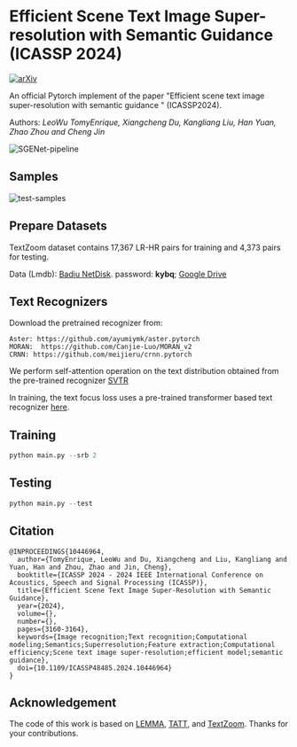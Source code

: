 # Efficient Scene Text Image Super-resolution with Semantic Guidance (ICASSP 2024)
[![arXiv](https://img.shields.io/badge/arXiv-Paper-<COLOR>.svg)](https://arxiv.org/abs/2403.13330)

An official Pytorch implement of the paper "Efficient scene text image super-resolution with semantic guidance
" (ICASSP2024).

Authors: *LeoWu TomyEnrique, Xiangcheng Du, Kangliang Liu, Han Yuan, Zhao Zhou and Cheng Jin*

![SGENet-pipeline](https://arxiv.org/html/2403.13330v1/x1.png)

## Samples

![test-samples](https://arxiv.org/html/2403.13330v1/x2.png)

## Prepare Datasets

TextZoom dataset contains 17,367 LR-HR pairs for training and 4,373 pairs for testing.

Data (Lmdb): [Badiu NetDisk](https://pan.baidu.com/s/1PYdNqo0GIeamkYHXJmRlDw). password: **kybq**; 
[Google Drive](https://drive.google.com/drive/folders/1WRVy-fC_KrembPkaI68uqQ9wyaptibMh?usp=sharing)

## Text Recognizers

Download the pretrained recognizer from:
```
Aster: https://github.com/ayumiymk/aster.pytorch  
MORAN:  https://github.com/Canjie-Luo/MORAN_v2  
CRNN: https://github.com/meijieru/crnn.pytorch
```

We perform self-attention operation on the text distribution obtained from the pre-trained recognizer [SVTR](https://drive.google.com/file/d/1LBa4RZWNJwyz9Ho2tuoIYzgXW6wvf_Ax/view?usp=drive_link)

In training, the text focus loss uses a pre-trained transformer based text recognizer [here](https://drive.google.com/file/d/1HRpzveBbnJPQn3-k_y2Y1YY4PcraWOFP/view).

## Training

```python
python main.py --srb 2
```

## Testing

```python
python main.py --test
```

## Citation

```
@INPROCEEDINGS{10446964,
  author={TomyEnrique, LeoWu and Du, Xiangcheng and Liu, Kangliang and Yuan, Han and Zhou, Zhao and Jin, Cheng},
  booktitle={ICASSP 2024 - 2024 IEEE International Conference on Acoustics, Speech and Signal Processing (ICASSP)}, 
  title={Efficient Scene Text Image Super-Resolution with Semantic Guidance}, 
  year={2024},
  volume={},
  number={},
  pages={3160-3164},
  keywords={Image recognition;Text recognition;Computational modeling;Semantics;Superresolution;Feature extraction;Computational efficiency;Scene text image super-resolution;efficient model;semantic guidance},
  doi={10.1109/ICASSP48485.2024.10446964}
}
```


## Acknowledgement

The code of this work is based on [LEMMA](https://github.com/csguoh/LEMMA), [TATT](https://github.com/mjq11302010044/TATT), and [TextZoom](https://github.com/WenjiaWang0312/TextZoom). Thanks for your contributions.
